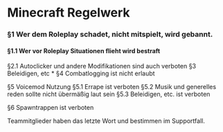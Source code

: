 # Minecraft Regelwerk

### §1 Wer dem Roleplay schadet, nicht mitspielt, wird gebannt. </br> 
#### §1.1 Wer vor Roleplay Situationen flieht wird bestraft

§2.1 Autoclicker und andere Modifikationen sind auch verboten
§3 Beleidigen, etc      *
§4 Combatlogging ist nicht erlaubt

§5 Voicemod Nutzung
§5.1 Errape ist verboten
§5.2 Musik und generelles reden sollte nicht übermäßig laut sein
§5.3 Beleidigen, etc. ist verboten

§6 Spawntrappen ist verboten


Teammitglieder haben das letzte Wort und bestimmen im Supportfall.
